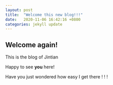 ```yaml
---
layout: post
title:  "Welcome this new blog!!!"
date:   2020-11-06 16:42:16 +0800
categories: jekyll update
---
```


## Welcome again!

This is the blog of Jintian

Happy to see **you** here!

Have you just wondered how easy I get there ! ! !